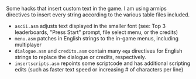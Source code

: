 Some hacks that insert custom text in the game. I am using armips directives to insert every string according to the various table files included.

* `ascii.asm` adjusts text displayed in the smaller font (see: Top 3 leaderboards, "Press Start" prompt, file select menu, or the credits)
* `menu.asm` patches in English strings to the in-game menus, including multiplayer
* `dialogue.asm` and `credits.asm` contain many `equ` directives for English strings to replace the dialogue or credits, respectively.
* `insertscripts.asm` repoints some scriptcode and has additional scripting edits (such as faster text speed or increasing # of characters per line)